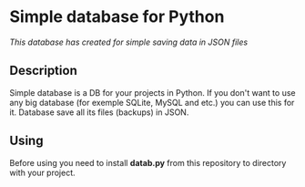 <h1>Simple database for Python</h1>
<i>This database has created for simple saving data in JSON files</i>
<h2>Description</h2>
Simple database is a DB for your projects in Python. If you don't want to use any big database (for exemple SQLite, MySQL and etc.) you can use this for it. Database save all its files (backups) in JSON.
<h2>Using</h2>
Before using you need to install <b>datab.py</b> from this repository to directory with your project.
